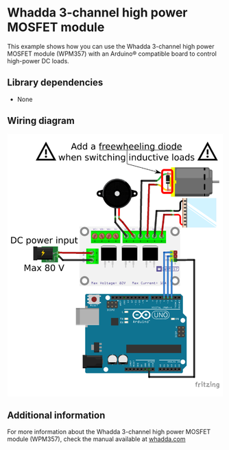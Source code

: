 # Whadda 3-channel high power MOSFET module

This example shows how you can use the Whadda 3-channel high power MOSFET module
 (WPM357) with an Arduino® compatible board to control high-power DC loads.

## Library dependencies
* None

## Wiring diagram
![](./wiring_diagram_w_warning.png)

## Additional information
  For more information about the Whadda 3-channel high power MOSFET module (WPM357), check the manual available at [whadda.com](https://whadda.com)

